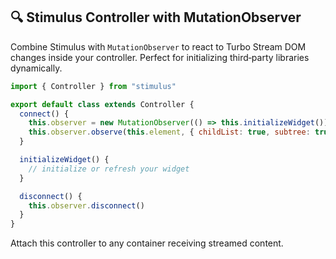 ## 🔍 Stimulus Controller with MutationObserver
Combine Stimulus with `MutationObserver` to react to Turbo Stream DOM changes inside your controller. Perfect for initializing third‑party libraries dynamically.

```javascript
import { Controller } from "stimulus"

export default class extends Controller {
  connect() {
    this.observer = new MutationObserver(() => this.initializeWidget())
    this.observer.observe(this.element, { childList: true, subtree: true })
  }

  initializeWidget() {
    // initialize or refresh your widget
  }

  disconnect() {
    this.observer.disconnect()
  }
}
```

Attach this controller to any container receiving streamed content.